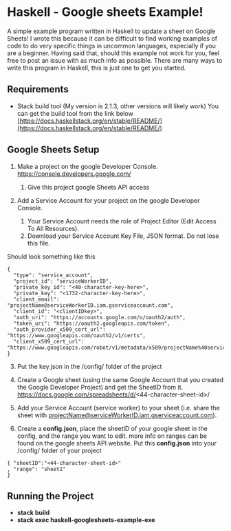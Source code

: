 # Haskell - Google sheets Example!
A simple example program written in Haskell to update a sheet on Google Sheets!
I wrote this because it can be difficult to find working examples of code to do very specific things in uncommon languages, especially if you are a beginner. 
Having said that, should this example not work for you, feel free to post an issue with as much info as possible. 
There are many ways to write this program in Haskell, this is just one to get you started.

##  Requirements 
- Stack build tool (My version is 2.1.3, other versions will likely work)
 You can get the build tool from the link below 
 [https://docs.haskellstack.org/en/stable/README/](https://docs.haskellstack.org/en/stable/README/)

##  Google Sheets Setup
1. Make a project on the google Developer Console. https://console.developers.google.com/
    1. Give this project google Sheets API access

2. Add a Service Account for your project on the google Developer Console.
    1. Your Service Account needs the role of Project Editor (Edit Access To All Resources).
    2. Download your Service Account Key File, JSON format. Do not lose this file. 

Should look something like this 
```
{
  "type": "service_account",
  "project_id": "serviceWorkerID",
  "private_key_id": "<40-character-key-here>",
  "private_key": "<1732-character-key-here>",
  "client_email": "projectName@serviceWorkerID.iam.gserviceaccount.com",
  "client_id": "<clientIDkey>",
  "auth_uri": "https://accounts.google.com/o/oauth2/auth",
  "token_uri": "https://oauth2.googleapis.com/token",
  "auth_provider_x509_cert_url": "https://www.googleapis.com/oauth2/v1/certs",
  "client_x509_cert_url": "https://www.googleapis.com/robot/v1/metadata/x509/projectName%40serviceWorkerID.iam.gserviceaccount.com"
}
```

3. Put the key.json in the /config/ folder of the project
4. Create a Google sheet (using the same Google Account that you created the Google Developer Project) and get the SheetID from it.
    https://docs.google.com/spreadsheets/d/<44-character-sheet-id>/

5. Add your Service Account (service worker) to your sheet 
(i.e. share the sheet with projectName@serviceWorkerID.iam.gserviceaccount.com).

6.  Create a **config.json**, place the sheetID of your google sheet in the config, and the range you want to edit. 
more info on ranges can be found on the google sheets API website.  Put this **config.json** into your /config/ folder of your project
```
{ "sheetID":"<44-character-sheet-id>"
, "range": "sheet1"
}
```

## Running the Project
- **stack build**
- **stack exec haskell-googlesheets-example-exe**
